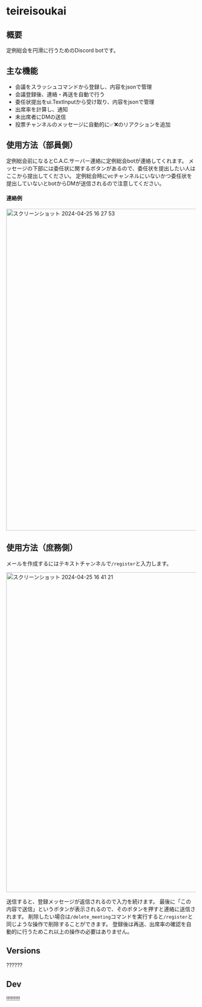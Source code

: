 # teireisoukai

## 概要
定例総会を円滑に行うためのDiscord botです。

## 主な機能
- 会議をスラッシュコマンドから登録し、内容をjsonで管理
- 会議登録後、連絡・再送を自動で行う
- 委任状提出をui.TextInputから受け取り、内容をjsonで管理
- 出席率を計算し、通知
- 未出席者にDMの送信
- 投票チャンネルのメッセージに自動的に✅❌のリアクションを追加

## 使用方法（部員側）
定例総会前になるとC.A.C.サーバー連絡に定例総会botが連絡してくれます。
メッセージの下部には委任状に関するボタンがあるので、委任状を提出したい人はここから提出してください。
定例総会時にvcチャンネルにいないかつ委任状を提出していないとbotからDMが送信されるので注意してください。</br>

#### 連絡例

<img width="856" alt="スクリーンショット 2024-04-25 16 27 53" src="https://github.com/c-a-c/teireisoukai/assets/111753731/5d81453b-0f4c-4169-9cd7-32b05ad026c6">

## 使用方法（庶務側）

メールを作成するにはテキストチャンネルで`/register`と入力します。

<img width="851" alt="スクリーンショット 2024-04-25 16 41 21" src="https://github.com/c-a-c/teireisoukai/assets/111753731/783791cf-c8d5-47e7-b8f4-5d1fd2874347">

送信すると、登録メッセージが返信されるので入力を続けます。
最後に「この内容で送信」というボタンが表示されるので、そのボタンを押すと連絡に送信されます。
削除したい場合は`/delete_meeting`コマンドを実行すると`/register`と同じような操作で削除することができます。
登録後は再送、出席率の確認を自動的に行うためこれ以上の操作の必要はありません。

## Versions

??????

## Dev

!!!!!!!!!
